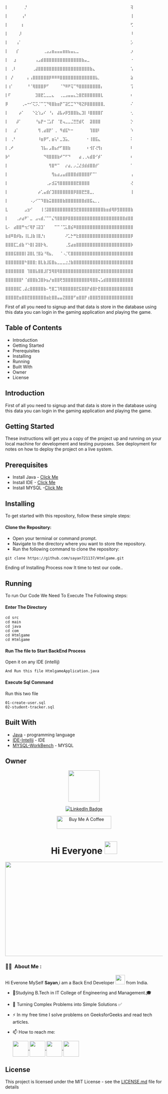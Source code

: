 


                                   ⡇⠀⠀⠀⠀⠀⠀⡘⠀⠀⠀⠀⠀⠀⠀⠀⠀⠀⠀⠀⠀⠀⠀⠀⠀⠀⠀⠀⠀⠀⠀⠀⠀⠀⠀⠀⠀⠀⠀⠀⠀⠀⠀⠀⠀⠀⢽
                                   ⡇⠀⠀⠀⠀⠀⢠⠃⠀⠀⠀⠀⠀⠀⠀⠀⠀⠀⠀⠀⠀⠀⠀⠀⠀⠀⠀⠀⠀⠀⠀⠀⠀⠀⠀⠀⠀⠀⠀⠀⠀⠀⠀⠀⠀⠀⢸
                                   ⡇⠀⠀⠀⠀⠀⡆⠀⠀⠀⠀⠀⠀⠀⠀⠀⠀⠀⠀⠀⠀⠀⠀⠀⠀⠀⠀⠀⠀⠀⠀⠀⠀⠀⠀⠀⠀⠀⠀⠀⠀⠀⠀⠀⠀⠀⢋
                                   ⡇⠀⠀⠀⠀⡸⠀⠀⠀⠀⠀⠀⠀⠀⠀⠀⠀⠀⠀⠀⠀⠀⠀⠀⠀⠀⠀⠀⠀⠀⠀⠀⠀⠀⠀⠀⠀⠀⠀⠀⠀⠀⠀⠀⠀⠀⠸
                                   ⡇⠀⠀⠀⢠⠁⠀⠀⠀⠀⠀⠀⠀⠀⠀⠀⠀⠀⠀⠀⠀⠀⠀⠀⠀⠀⠀⠀⠀⠀⠀⠀⠀⠀⠀⠀⠀⠀⠀⠀⠀⠀⠀⠀⠀⠀⡡
                                   ⡇⠀⠀⠀⡎⠀⠀⠀⠀⠀⠀⠀⠀⠀⢀⣠⣠⣶⣤⣤⣤⣶⣶⣦⣤⣄⣀⠀⠀⠀⠀⠀⠀⠀⠀⠀⠀⠀⠀⠀⠀⠀⠀⠀⠀⠀⡰
                                   ⡇⠀⠀⣰⠀⠀⠀⠀⠀⠀⠀⢠⣠⣾⣿⣿⣿⣿⣿⣿⣿⣿⣿⣿⣿⣿⣿⣿⣷⣤⣀⠀⠀⠀⠀⠀⠀⠀⠀⠀⠀⠀⠀⠀⠀⠀⠐
                                   ⡇⠀⢀⠇⠀⠀⠀⠀⠀⠀⢀⣼⣿⣿⣿⣿⣿⣿⣿⣿⣿⣿⣿⣿⣿⣿⣿⣿⣿⣿⣿⣷⣄⠀⠀⠀⠀⠀⠀⠀⠀⠀⠀⠀⠀⠀⢡
                                   ⡇⠀⡜⠀⠀⠀⠀⠀⡄⢠⣿⣿⣿⣿⣿⣿⡿⠿⠿⠿⣿⣿⣿⣿⣿⣿⣿⣿⣿⣿⣿⣿⣿⣧⡀⠀⠀⠀⠀⠀⠀⠀⠀⠀⠀⠀⣵
                                   ⡇⢰⠁⠀⠀⠀⠀⠀⠘⠈⢿⣿⣿⣿⡿⠋⠀⠀⠀⠀⠈⠙⠿⠟⢭⠉⠻⣿⣿⣿⣿⣿⣿⣿⣿⡄⠀⠀⠀⠀⠀⠀⠀⠀⠀⠀⢩
                                   ⡇⠏⠀⠀⠀⠀⠀⠀⠀⠀⠀⣹⣿⣟⣁⣀⣀⣄⠀⠀⢀⣀⣠⣤⣤⣄⣑⣿⣟⣿⣿⣿⣿⣿⣿⣇⠀⠀⠀⠀⠀⠀⠀⠀⠀⠀⠆
                                   ⡿⠀⠀⠀⠀⠀⢀⠤⠒⠊⢍⡩⡈⠉⢉⠙⢿⣿⣷⣶⡟⠉⣽⣋⣉⠙⠙⢿⣝⡿⣿⣿⣿⣿⣿⣿⡀⠀⠀⠀⠀⠀⠀⠀⠀⠀⠌
                                   ⡇⠀⠀⠀⠀⡴⠁⠀⠀⠀⠑⣕⢱⣠⠎⠀⠘⡄⠀⣼⣧⡴⡿⣻⣿⣿⣷⣄⣹⡇⠸⣿⣿⣿⣿⡏⠀⠀⠀⠀⠀⠀⠀⠀⠀⠀⢂
                                   ⡇⠀⠀⠀⡼⠁⠀⠀⠀⠀⠀⠘⣦⡟⠒⢈⣡⡏⠀⠈⣟⢤⣀⣀⣈⣛⣛⣾⢏⠀⠀⣽⣿⣿⣿⠀⠀⠀⠀⠀⠀⠀⠀⠀⠀⠀⡑
                                   ⡇⠀⠀⣰⠁⠀⠀⠀⠀⠀⠀⠀⢻⢀⣴⣿⡟⠁⢀⠀⠻⣾⣯⠓⠒⠀⠀⠀⠀⠀⠀⢹⣿⣿⠇⠀⠀⠀⠀⠀⠀⠀⠀⠀⠀⠀⠱
                                   ⡇⠀⢀⠃⠀⠀⠀⠀⠀⠀⠀⠀⠸⣶⡿⠋⡀⣶⢥⠃⣀⣹⣥⡀⠀⠀⠀⠀⠀⠀⠂⢸⣿⣯⣄⠀⠀⠀⠀⠀⠀⠀⠀⠀⠀⠀⠅
                                   ⡇⢀⠞⠀⠀⠀⠀⠀⠀⠀⠀⠀⠀⢹⣧⡄⣠⣿⣦⡞⠋⣿⣿⣷⠀⠀⠀⠀⠀⠀⠆⢺⡏⢜⢻⡆⠀⠀⠀⠀⠀⠀⠀⠀⠀⠀⠇
                                   ⡷⠃⠀⠀⠀⠀⠀⠀⠀⠀⠀⠀⠀⠀⠙⢿⣿⣿⣿⣷⠞⠉⠋⠙⠀⠀⠀⣴⢀⢀⢦⣾⣿⠊⡾⠁⠀⠀⠀⠀⠀⠀⠀⠀⠀⠀⠆
                                   ⡇⠀⠀⠀⠀⠀⠀⠀⠀⠀⠀⠀⠀⠀⠀⠀⢻⣿⠛⠉⠀⠀⡔⣴⡀⡠⣈⣜⣺⣾⣾⣿⣿⡞⠁⠀⠀⠀⠀⠀⠀⠀⠀⠀⠀⠀⠁
                                   ⡇⠀⠀⠀⠀⠀⠀⠀⠀⠀⠀⠀⠀⠀⠀⠀⠀⢻⣦⣴⣠⣤⣾⣿⣿⣿⣾⣿⣿⣿⣿⠏⠉⠁⠀⠀⠀⠀⠀⠀⠀⠀⠀⠀⠀⠀⢠
                                   ⡇⠀⠀⠀⠀⠀⠀⠀⠀⠀⠀⠀⠀⠀⠀⢀⡤⣺⣭⢻⣿⣿⣿⣿⣿⣿⣟⣿⣿⣿⣿⠀⠀⠀⠀⠀⠀⠀⠀⠀⠀⠀⠀⠀⠀⠀⢜
                                   ⡇⠀⠀⠀⠀⠀⠀⠀⠀⠀⠀⠀⡴⢁⣤⣾⡎⣹⣿⣿⣿⣿⣿⣿⣿⡿⣿⣿⣟⣛⣿⣀⡀⠀⠀⠀⠀⠀⠀⠀⠀⠀⠀⠀⠀⠀⢸
                                   ⡇⠀⠀⠀⠀⠀⠀⠀⠀⠠⡠⠊⠉⠹⣿⣷⣭⣿⣿⣿⣿⣷⣿⣿⣿⣿⣿⣿⣿⣾⣿⣯⣄⡀⡀⠀⠀⠀⠀⠀⠀⠀⠀⠀⠀⠀⠀
                                   ⣇⠀⠀⠀⠀⠀⠀⣠⣲⠊⠀⠀⠀⢸⢘⣽⣿⣿⣿⣿⣿⣿⣿⣿⣿⣻⣟⣿⣿⣿⣿⣿⣿⣿⣿⣿⣷⣶⣾⢿⡿⣻⣿⣿⣿⣿⣷
                                   ⡇⠀⠀⠀⢀⡴⣴⠟⠁⣀⠀⣠⢤⣾⡈⠉⠉⣌⢻⣿⣿⣿⡿⣿⣿⣿⣿⣿⣿⣿⣿⣿⣿⣿⣿⣿⣿⣿⣿⣿⣿⣿⣿⣿⣾⣿⣿
                                   ⣇⠄⠀⣴⣿⣿⠛⢲⡊⢿⡟⢨⣽⣹⠁⠀⠀⠀⠉⠉⠈⢉⣅⣿⣮⠿⣿⣿⣿⣿⣿⣿⣿⣿⣿⣿⣿⣿⣿⣿⣿⣿⣿⣿⣿⣿⣿
                                   ⣷⣾⠿⣿⡾⣷⡄⢸⣇⣸⣷⢸⣿⡘⡆⠀⠀⠀⠀⠀⠀⠀⠜⣁⡓⠛⣗⣿⣿⣿⣿⣿⣿⣿⣿⣿⣿⣿⣿⣿⣿⣿⣿⣿⣿⣿⡿
                                   ⣿⣿⣿⣏⣁⣾⣷⠘⠑⣿⡇⣽⣿⡗⢷⡀⠀⠀⠀⠀⠀⠀⢀⣫⣴⣶⣿⣿⣿⣿⣿⣿⣿⣿⣿⣿⣿⣿⣿⣿⣿⣿⣿⣿⣿⣿⡷
                                   ⣿⣿⣿⣯⣿⣿⣿⡇⣽⣿⣇⢘⣿⣵⠘⢿⣦⡀⠀⠀⠈⠠⡈⢏⣿⣿⣿⣿⣿⣿⣿⣿⣿⣿⣿⣿⣿⣿⣿⣿⣿⣿⣿⣿⣿⣿⣿
                                   ⣿⣿⣿⣿⣿⣿⣿⠓⣿⣿⣿⡂⣿⣇⣷⣸⣯⣿⣦⣀⣀⣀⣐⣘⣷⣿⣿⣿⣿⣿⣿⣿⣿⣿⣿⣿⣿⣿⣿⣿⣿⣿⣿⣿⣿⣿⣿
                                   ⣿⣿⣿⣿⣿⣿⣿⠀⢹⣿⣿⣧⣿⣿⣸⡏⣻⢿⣿⢿⣿⣿⣿⣿⣿⣿⣿⣿⣿⣿⣿⣿⣿⣿⣟⣿⣿⣿⣿⣿⣿⣿⣿⣿⣿⣿⣿
                                   ⣿⣿⣿⣿⣿⣿⠃⠈⣾⣿⣿⣷⣹⣿⡷⣦⡜⣶⣿⣿⢟⣻⣿⣿⣿⣿⣿⣿⣿⣿⣿⢿⣿⣿⢤⣡⣾⣿⣿⣿⣿⣿⣿⣿⣿⣿⣿
                                   ⣿⣿⣿⣿⣿⣏⢀⣼⣔⣿⣿⣿⣿⣿⣷⠄⢛⣿⣉⢹⢿⣿⣿⣿⣿⣿⣟⣯⣿⣿⡟⣾⣿⡗⣟⣿⣿⣿⣿⣿⣿⣿⣿⣿⣿⣿⣿
                                   ⣿⣿⣿⣿⣟⣶⣿⣿⣟⣿⣿⣿⣿⣿⣿⣶⣗⣿⣿⣤⣤⣝⣿⣿⣿⠋⣶⣿⣿⡟⢰⣿⣿⣿⣻⣿⣿⣿⣿⣿⣿⣿⣿⣿⣿⣿⣿






First of all you need to signup and that data is store in the database using this data you can login in the gaming application and playing the game. 

## Table of Contents

- Introduction
- Getting Started
- Prerequisites
- Installing
- Running
- Built With
- Owner
- License


## Introduction

First of all you need to signup and that data is store in the database using this data you can login in the gaming application and playing the game. 


## Getting Started

These instructions will get you a copy of the project up and running on your local machine for development and testing purposes. See deployment for notes on how to deploy the project on a live system.

## Prerequisites

- Install Java - <a href="https://github.com/sayan721137/coding/blob/main/.installJava.md">Click Me</a>
- Install IDE - <a href="https://www.jetbrains.com/idea/download/?section=windows">Click Me</a>
- Install MYSQL -<a href ="https://dev.mysql.com/downloads/workbench/">Click Me</a>
## Installing

To get started with this repository, follow these simple steps:

#### Clone the Repository:
 - Open your terminal or command prompt.
 - Navigate to the directory where you want to store the repository.
 - Run the following command to clone the repository:


 ```
 git clone https://github.com/sayan721137/Htmlgame.git
 ```



Ending of Installing Process now It time to test our code..

## Running

To run Our Code We Need To Execute The Following steps:

#### Enter The Directory

```
cd src
cd main
cd java
cd com
cd Htmlgame
cd Htmlgame

```

#### Run The file to Start BackEnd Process


Open it on any IDE (intellij)
```
And Run this file HtmlgameApplication.java 
```

#### Execute Sql Command

Run this two file 

```
01-create-user.sql
02-student-tracker.sql 
```




## Built With

* [Java](https://www.java.com/en/) - programming language
* [IDE-Intellij](https://https://www.jetbrains.com/idea/) - IDE
* [MYSQL-WorkBench](https://dev.mysql.com/downloads/workbench/) - MYSQL



## Owner



<p align="center"><img src="https://media.giphy.com/media/M9gbBd9nbDrOTu1Mqx/giphy.gif" width="100"/></p>
<p align="center">
<a href="https://www.linkedin.com/in/kakbar"><img src="https://img.shields.io/badge/LinkedIn-blue?style=for-the-badge&logo=linkedin&logoColor=white" alt="LinkedIn Badge"></a>
</p>
<p align="center">
<a href="https://www.buymeacoffee.com/sayan18" target="_blank"><img src="https://cdn.buymeacoffee.com/buttons/default-orange.png" alt="Buy Me A Coffee" height="41" width="174"></a>
</p>


<h1 align="center">Hi Everyone <img src="https://media.giphy.com/media/hvRJCLFzcasrR4ia7z/giphy.gif" width="40"></h1>

<p align="center"><img src="https://media.giphy.com/media/dWesBcTLavkZuG35MI/giphy.gif" width="600" height="300"  /></p>

### :woman_technologist: &nbsp;About Me :

Hi Everone MySelf <b>Sayan</b>,i am a Back End Developer <img src="https://media.giphy.com/media/WUlplcMpOCEmTGBtBW/giphy.gif" width="30"> from India.

- 🏫Studying B.Tech in IT College of Engineering and Management.🎓
- 📐 Turning Complex Problems into Simple Solutions ✅
- ⚡ In my free time I solve problems on GeeksforGeeks and read tech articles.
- 📫 How to reach me: &nbsp; 
  

  
  
    
    
    </a>
    <a href="www.linkedin.com/in/sayan-das-334515269" target="blank">
      <img
        src="https://img.icons8.com/color/48/null/linkedin.png"
        align="center"
        height="50"
        width="50"
      />
    </a>
    <a href="https://www.instagram.com/sayan_das_00_/" target="blank">
      <img
        src="https://img.icons8.com/fluency/48/null/instagram-new.png"
        align="center"
        height="50"
        width="50"
      />
    </a>
    <a href="https://www.facebook.com/Sayandas72" target="blank">
      <img
        src="https://img.icons8.com/color/50/null/facebook.png"
        align="center"
        height="50"
        width="50"
      />
    </a>
    <a href="https://twitter.com/Sayan_Das_0_0_" target="blank">
      <img
        src="https://img.icons8.com/color/48/null/twitter.png"
        align="center"
        height="50"
        width="50"
      />
    </a>
    

## License

This project is licensed under the MIT License - see the [LICENSE.md](LICENSE.md) file for details


